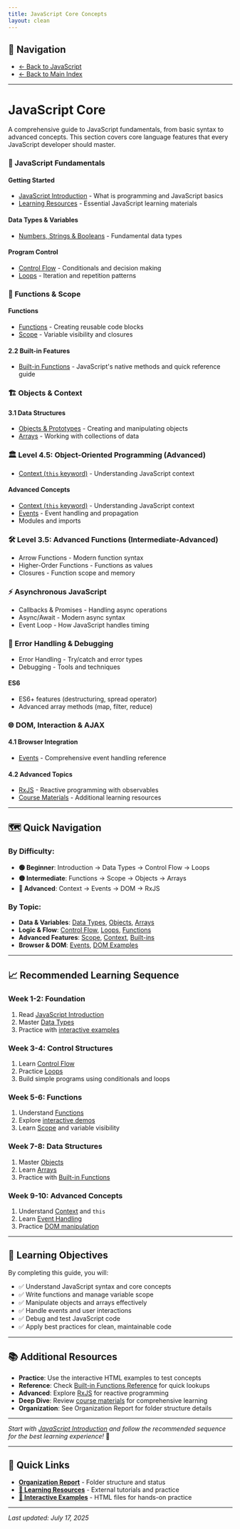 ```yaml
---
title: JavaScript Core Concepts
layout: clean
---
```


## 🔗 Navigation

- [← Back to JavaScript](../index.html)
- [← Back to Main Index](../../index.html)

---

# JavaScript Core

A comprehensive guide to JavaScript fundamentals, from basic syntax to advanced concepts. This section covers core language features that every JavaScript developer should master.

### **🎯 JavaScript Fundamentals**

#### Getting Started

- [JavaScript Introduction](Intro.md) - What is programming and JavaScript basics
- [Learning Resources](Resources.md) - Essential JavaScript learning materials

#### Data Types & Variables

- [Numbers, Strings & Booleans](Numbers_Strings_Booleans.md) - Fundamental data types

#### Program Control

- [Control Flow](Control_Flow.md) - Conditionals and decision making
- [Loops](Loops.md) - Iteration and repetition patterns

### **🔧 Functions & Scope**

#### Functions

- [Functions](Functions.md) - Creating reusable code blocks
- [Scope](Scope.md) - Variable visibility and closures

#### 2.2 Built-in Features

- [Built-in Functions](Builtins.md) - JavaScript's native methods and quick reference guide

### **🏗️ Objects & Context**

#### 3.1 Data Structures

- [Objects & Prototypes](Objects.md) - Creating and manipulating objects
- [Arrays](Arrays.md) - Working with collections of data

### **🏛️ Level 4.5: Object-Oriented Programming** (Advanced)

- [Context (`this` keyword)](Context.md) - Understanding JavaScript context

#### Advanced Concepts

- [Context (`this` keyword)](Context.md) - Understanding JavaScript context
- [Events](Events.md) - Event handling and propagation
- Modules and imports

### **🛠️ Level 3.5: Advanced Functions** (Intermediate-Advanced)

- Arrow Functions - Modern function syntax
- Higher-Order Functions - Functions as values
- Closures - Function scope and memory

### **⚡ Asynchronous JavaScript**

- Callbacks & Promises - Handling async operations
- Async/Await - Modern async syntax
- Event Loop - How JavaScript handles timing

### **🔧 Error Handling & Debugging**

- Error Handling - Try/catch and error types
- Debugging - Tools and techniques

#### ES6

- ES6+ features (destructuring, spread operator)
- Advanced array methods (map, filter, reduce)

### **🌐 DOM, Interaction & AJAX**

#### 4.1 Browser Integration

- [Events](Events.md) - Comprehensive event handling reference

#### 4.2 Advanced Topics

- [RxJS](RxJS.md) - Reactive programming with observables
- [Course Materials](Courses/) - Additional learning resources

---

## 🗺️ **Quick Navigation**

### **By Difficulty:**

- **🟢 Beginner**: Introduction → Data Types → Control Flow → Loops
- **🟡 Intermediate**: Functions → Scope → Objects → Arrays
- **🔴 Advanced**: Context → Events → DOM → RxJS

### **By Topic:**

- **Data & Variables**: [Data Types](Numbers_Strings_Booleans.md), [Objects](Objects.md), [Arrays](Arrays.md)
- **Logic & Flow**: [Control Flow](Control_Flow.md), [Loops](Loops.md), [Functions](Functions.md)
- **Advanced Features**: [Scope](Scope.md), [Context](Context.md), [Built-ins](Builtins.md)
- **Browser & DOM**: [Events](Events.md), [DOM Examples](Events.html)

---

## 📈 **Recommended Learning Sequence**

### **Week 1-2: Foundation**

1. Read [JavaScript Introduction](Intro.md)
2. Master [Data Types](Numbers_Strings_Booleans.md)
3. Practice with [interactive examples](Numbers_Strings_Booleans.html)

### **Week 3-4: Control Structures**

1. Learn [Control Flow](Control_Flow.md)
2. Practice [Loops](Loops.md)
3. Build simple programs using conditionals and loops

### **Week 5-6: Functions**

1. Understand [Functions](Functions.md)
2. Explore [interactive demos](Functions.html)
3. Learn [Scope](Scope.md) and variable visibility

### **Week 7-8: Data Structures**

1. Master [Objects](Objects.md)
2. Learn [Arrays](Arrays.md)
3. Practice with [Built-in Functions](Builtins.md)

### **Week 9-10: Advanced Concepts**

1. Understand [Context](Context.md) and `this`
2. Learn [Event Handling](Events.md)
3. Practice [DOM manipulation](Events.html)

---

## 🎯 **Learning Objectives**

By completing this guide, you will:

- ✅ Understand JavaScript syntax and core concepts
- ✅ Write functions and manage variable scope
- ✅ Manipulate objects and arrays effectively
- ✅ Handle events and user interactions
- ✅ Debug and test JavaScript code
- ✅ Apply best practices for clean, maintainable code

---

## 📚 **Additional Resources**

- **Practice**: Use the interactive HTML examples to test concepts
- **Reference**: Check [Built-in Functions Reference](Builtins.md) for quick lookups
- **Advanced**: Explore [RxJS](RxJS.md) for reactive programming
- **Deep Dive**: Review [course materials](Courses/) for comprehensive learning
- **Organization**: See Organization Report for folder structure details

---

_Start with [JavaScript Introduction](Intro.md) and follow the recommended sequence for the best learning experience!_ 🚀

---

## 🔗 Quick Links

- **[ Organization Report](ORGANIZATION_REPORT.md)** - Folder structure and status
- **[🎯 Learning Resources](Resources.md)** - External tutorials and practice
- **[🧪 Interactive Examples](.)** - HTML files for hands-on practice

---

_Last updated: July 17, 2025_
